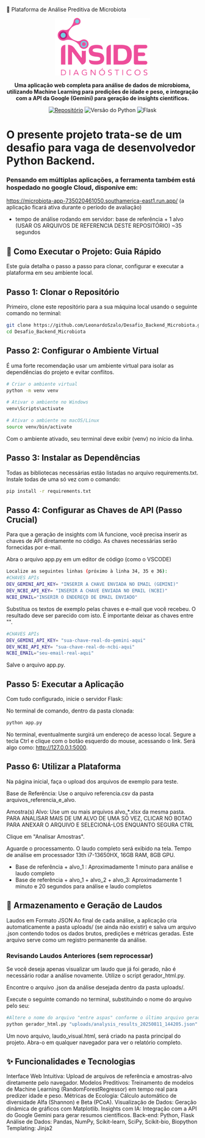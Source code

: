 🧬 Plataforma de Análise Preditiva de Microbiota
<div align="center">
<img src="https://raw.githubusercontent.com/LeonardoSzalo/Desafio_Backend_Microbiota/main/static/inside_logo.png" alt="Logo Inside Diagnósticos" width="250px">
</div>

<p align="center">
<strong>Uma aplicação web completa para análise de dados de microbioma, utilizando Machine Learning para predições de idade e peso, e integração com a API da Google (Gemini) para geração de insights científicos.</strong>
</p>

<p align="center">
<a href="https://github.com/LeonardoSzalo/Desafio_Backend_Microbiota"><img src="https://img.shields.io/badge/Repositório-GitHub-blueviolet" alt="Repositório"></a>
<img src="https://img.shields.io/badge/Python-3.9+-blue.svg" alt="Versão do Python">
<img src="https://img.shields.io/badge/Framework-Flask-black.svg" alt="Flask">
</p>


# O presente projeto trata-se de um desafio para vaga de desenvolvedor Python Backend.
### Pensando em múltiplas aplicações, a ferramenta também está hospedado no google Cloud, disponíve em: 
https://microbiota-app-735020461050.southamerica-east1.run.app/ (a aplicação ficará ativa durante o período de avaliação)
* tempo de análise rodando em servidor: base de referência + 1 alvo (USAR OS ARQUIVOS DE REFERENCIA DESTE REPOSITÓRIO) ~35 segundos

## 🚀 Como Executar o Projeto: Guia Rápido
Este guia detalha o passo a passo para clonar, configurar e executar a plataforma em seu ambiente local.

## Passo 1: Clonar o Repositório
Primeiro, clone este repositório para a sua máquina local usando o seguinte comando no terminal:

```bash
git clone https://github.com/LeonardoSzalo/Desafio_Backend_Microbiota.git
cd Desafio_Backend_Microbiota
```

## Passo 2: Configurar o Ambiente Virtual
É uma forte recomendação usar um ambiente virtual para isolar as dependências do projeto e evitar conflitos.

```bash
# Criar o ambiente virtual
python -m venv venv
```

```bash
# Ativar o ambiente no Windows
venv\Scripts\activate
```

```bash
# Ativar o ambiente no macOS/Linux
source venv/bin/activate
```


Com o ambiente ativado, seu terminal deve exibir (venv) no início da linha.

## Passo 3: Instalar as Dependências
Todas as bibliotecas necessárias estão listadas no arquivo requirements.txt. Instale todas de uma só vez com o comando:
```bash
pip install -r requirements.txt
```

## Passo 4: Configurar as Chaves de API (Passo Crucial)
Para que a geração de insights com IA funcione, você precisa inserir as chaves de API diretamente no código. As chaves necessárias serão fornecidas por e-mail.

Abra o arquivo app.py em um editor de código (como o VSCODE)

```bash
Localize as seguintes linhas (próximo à linha 34, 35 e 36):
#CHAVES APIs
DEV_GEMINI_API_KEY= "INSERIR A CHAVE ENVIADA NO EMAIL (GEMINI)"
DEV_NCBI_API_KEY= "INSERIR A CHAVE ENVIADA NO EMAIL (NCBI)"
NCBI_EMAIL="INSERIR O ENDEREÇO DE EMAIL ENVIADO"
```

Substitua os textos de exemplo pelas chaves e e-mail que você recebeu. O resultado deve ser parecido com isto. É importante deixar as chaves entre "".

```bash
#CHAVES APIs
DEV_GEMINI_API_KEY= "sua-chave-real-do-gemini-aqui"
DEV_NCBI_API_KEY= "sua-chave-real-do-ncbi-aqui"
NCBI_EMAIL="seu-email-real-aqui"
```

Salve o arquivo app.py.

## Passo 5: Executar a Aplicação
Com tudo configurado, inicie o servidor Flask:

No terminal de comando, dentro da pasta clonada:

```bash
python app.py
```

No terminal, eventualmente surgirá um endereço de acesso local. Segure a tecla Ctrl e clique com o botão esquerdo do mouse, acessando o link. Será algo como: http://127.0.0.1:5000.

## Passo 6: Utilizar a Plataforma
Na página inicial, faça o upload dos arquivos de exemplo para teste.

Base de Referência: Use o arquivo referencia.csv da pasta arquivos_referencia_e_alvo.

Amostra(s) Alvo: Use um ou mais arquivos alvo_*.xlsx da mesma pasta. PARA ANALISAR MAIS DE UM ALVO DE UMA SÓ VEZ, CLICAR NO BOTAO PARA ANEXAR O ARQUIVO E SELECIONÁ-LOS ENQUANTO SEGURA CTRL

Clique em "Analisar Amostras".

Aguarde o processamento. O laudo completo será exibido na tela.
Tempo de análise em processador 13th i7-13650HX, 16GB RAM, 8GB GPU.
* Base de referência + alvo_1 : Aproximadamente 1 minuto para análise e laudo completo
* Base de referência + alvo_1 + alvo_2 + alvo_3: Aproximadamente 1 minuto e 20 segundos para análise e laudo completos

## 📁 Armazenamento e Geração de Laudos
Laudos em Formato JSON
Ao final de cada análise, a aplicação cria automaticamente a pasta uploads/ (se ainda não existir) e salva um arquivo .json contendo todos os dados brutos, predições e métricas geradas. Este arquivo serve como um registro permanente da análise.

### Revisando Laudos Anteriores (sem reprocessar)
Se você deseja apenas visualizar um laudo que já foi gerado, não é necessário rodar a análise novamente. Utilize o script gerador_html.py.

Encontre o arquivo .json da análise desejada dentro da pasta uploads/.

Execute o seguinte comando no terminal, substituindo o nome do arquivo pelo seu:

```bash
#Altere o nome do arquivo "entre aspas" conforme o último arquivo gerado/arquivo que você quer rever, sem precisar analisar novamente.
python gerador_html.py "uploads/analysis_results_20250811_144205.json"
```

Um novo arquivo, laudo_visual.html, será criado na pasta principal do projeto. Abra-o em qualquer navegador para ver o relatório completo.

## ✨ Funcionalidades e Tecnologias
Interface Web Intuitiva: Upload de arquivos de referência e amostras-alvo diretamente pelo navegador.
Modelos Preditivos: Treinamento de modelos de Machine Learning (RandomForestRegressor) em tempo real para predizer idade e peso.
Métricas de Ecologia: Cálculo automático de diversidade Alfa (Shannon) e Beta (PCoA).
Visualização de Dados: Geração dinâmica de gráficos com Matplotlib.
Insights com IA: Integração com a API do Google Gemini para gerar resumos científicos.
Back-end: Python, Flask
Análise de Dados: Pandas, NumPy, Scikit-learn, SciPy, Scikit-bio, Biopython
Templating: Jinja2
